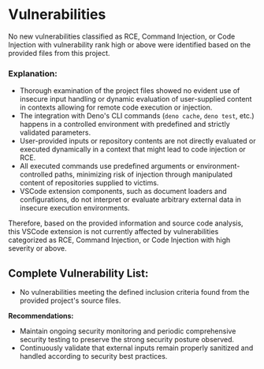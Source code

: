 # Vulnerabilities

No new vulnerabilities classified as RCE, Command Injection, or Code Injection with vulnerability rank high or above were identified based on the provided files from this project.

### Explanation:

- Thorough examination of the project files showed no evident use of insecure input handling or dynamic evaluation of user-supplied content in contexts allowing for remote code execution or injection.
- The integration with Deno's CLI commands (`deno cache`, `deno test`, etc.) happens in a controlled environment with predefined and strictly validated parameters.
- User-provided inputs or repository contents are not directly evaluated or executed dynamically in a context that might lead to code injection or RCE.
- All executed commands use predefined arguments or environment-controlled paths, minimizing risk of injection through manipulated content of repositories supplied to victims.
- VSCode extension components, such as document loaders and configurations, do not interpret or evaluate arbitrary external data in insecure execution environments.

Therefore, based on the provided information and source code analysis, this VSCode extension is not currently affected by vulnerabilities categorized as RCE, Command Injection, or Code Injection with high severity or above.

## Complete Vulnerability List:
- No vulnerabilities meeting the defined inclusion criteria found from the provided project's source files.

**Recommendations:**
- Maintain ongoing security monitoring and periodic comprehensive security testing to preserve the strong security posture observed.
- Continuously validate that external inputs remain properly sanitized and handled according to security best practices.
